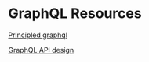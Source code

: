 # GraphQL Resources

[Principled graphql](https://principledgraphql.com/)

[GraphQL API design](https://github.com/Shopify/graphql-design-tutorial/blob/master/TUTORIAL.md)
